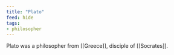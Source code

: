 ```yaml
---
title: "Plato"
feed: hide
tags:
- philosopher
---
```


Plato was a philosopher from [[Greece]], disciple of [[Socrates]]. 